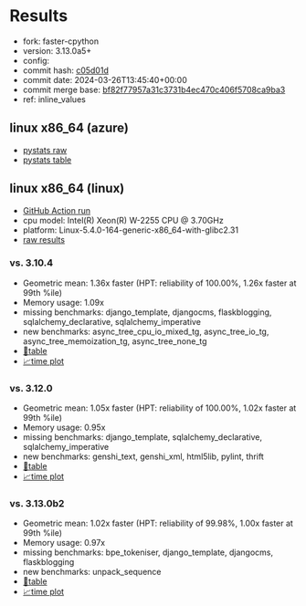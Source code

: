 # Results

- fork: faster-cpython
- version: 3.13.0a5+
- config: 
- commit hash: [c05d01d](https://github.com/faster%2dcpython/cpython/commit/c05d01d)
- commit date: 2024-03-26T13:45:40+00:00
- commit merge base: [bf82f77957a31c3731b4ec470c406f5708ca9ba3](https://github.com/faster%2dcpython/cpython/commit/bf82f77957a31c3731b4ec470c406f5708ca9ba3)
- ref: inline_values

## linux x86_64 (azure)

- [pystats raw](bm-20240326-azure-x86_64-faster%252dcpython-inline_values-3.13.0a5%2B-c05d01d-pystats.json)
- [pystats table](bm-20240326-azure-x86_64-faster%252dcpython-inline_values-3.13.0a5%2B-c05d01d-pystats.md)

## linux x86_64 (linux)

- [GitHub Action run](https://github.com/faster-cpython/benchmarking/actions/runs/8437592533)
- cpu model: Intel(R) Xeon(R) W-2255 CPU @ 3.70GHz
- platform: Linux-5.4.0-164-generic-x86_64-with-glibc2.31
- [raw results](bm-20240326-linux-x86_64-faster%252dcpython-inline_values-3.13.0a5%2B-c05d01d.json)

### vs. 3.10.4

- Geometric mean: 1.36x faster (HPT: reliability of 100.00%, 1.26x faster at 99th %ile)
- Memory usage: 1.09x
- missing benchmarks: django_template, djangocms, flaskblogging, sqlalchemy_declarative, sqlalchemy_imperative
- new benchmarks: async_tree_cpu_io_mixed_tg, async_tree_io_tg, async_tree_memoization_tg, async_tree_none_tg
- [📄table](bm-20240326-linux-x86_64-faster%252dcpython-inline_values-3.13.0a5%2B-c05d01d-vs-3.10.4.md)
- [📈time plot](bm-20240326-linux-x86_64-faster%252dcpython-inline_values-3.13.0a5%2B-c05d01d-vs-3.10.4.svg)

### vs. 3.12.0

- Geometric mean: 1.05x faster (HPT: reliability of 100.00%, 1.02x faster at 99th %ile)
- Memory usage: 0.95x
- missing benchmarks: django_template, sqlalchemy_declarative, sqlalchemy_imperative
- new benchmarks: genshi_text, genshi_xml, html5lib, pylint, thrift
- [📄table](bm-20240326-linux-x86_64-faster%252dcpython-inline_values-3.13.0a5%2B-c05d01d-vs-3.12.0.md)
- [📈time plot](bm-20240326-linux-x86_64-faster%252dcpython-inline_values-3.13.0a5%2B-c05d01d-vs-3.12.0.svg)

### vs. 3.13.0b2

- Geometric mean: 1.02x faster (HPT: reliability of 99.98%, 1.00x faster at 99th %ile)
- Memory usage: 0.97x
- missing benchmarks: bpe_tokeniser, django_template, djangocms, flaskblogging
- new benchmarks: unpack_sequence
- [📄table](bm-20240326-linux-x86_64-faster%252dcpython-inline_values-3.13.0a5%2B-c05d01d-vs-3.13.0b2.md)
- [📈time plot](bm-20240326-linux-x86_64-faster%252dcpython-inline_values-3.13.0a5%2B-c05d01d-vs-3.13.0b2.svg)

